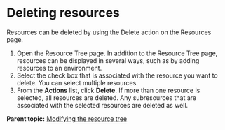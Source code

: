 # Deleting resources

Resources can be deleted by using the Delete action on the Resources page.

1.   Open the Resource Tree page. In addition to the Resource Tree page, resources can be displayed in several ways, such as by adding resources to an environment.
2.   Select the check box that is associated with the resource you want to delete. You can select multiple resources.
3.   From the **Actions** list, click **Delete**. If more than one resource is selected, all resources are deleted. Any subresources that are associated with the selected resources are deleted as well.

**Parent topic:** [Modifying the resource tree](../topics/resource_tree_modify.md)

